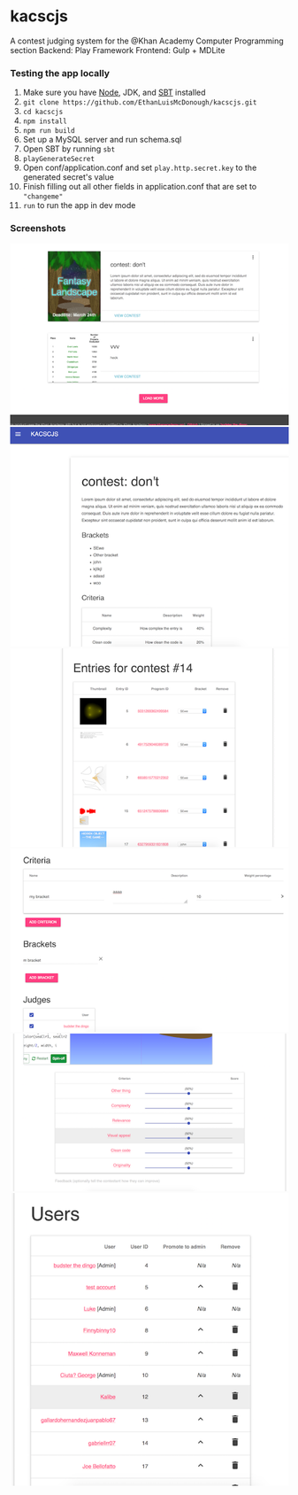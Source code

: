 # kacscjs
A contest judging system for the @Khan Academy Computer Programming section
Backend: Play Framework
Frontend: Gulp + MDLite

### Testing the app locally
1. Make sure you have [Node](https://nodejs.org/en/download/), JDK, and [SBT](https://www.scala-sbt.org/1.0/docs/Setup.html) installed
2. `git clone https://github.com/EthanLuisMcDonough/kacscjs.git`
3. `cd kacscjs`
4. `npm install`
5. `npm run build`
6. Set up a MySQL server and run schema.sql
7. Open SBT by running `sbt`
8. `playGenerateSecret`
9. Open conf/application.conf
 and set `play.http.secret.key` to the generated secret's value
10. Finish filling out all other fields in application.conf that are set to `"changeme"`
11. `run` to run the app in dev mode

### Screenshots
![Contests page](screenshots/contests.png)
![Contest desctption page](screenshots/description.png)
![Contest entires page](screenshots/entries.png)
![New contest page](screenshots/new.png)
![Entry judging page](screenshots/score.png)
![User management page](screenshots/users.png)
